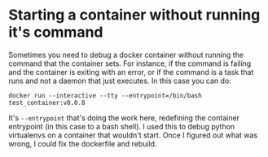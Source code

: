 # Starting a container without running it's command

Sometimes you need to debug a docker container without running the command that the container sets. For instance, if the command is failing and the container is exiting with an error, or if the command is a task that runs and not a daemon that just executes. In this case you can do:

`docker run --interactive --tty --entrypoint=/bin/bash test_container:v0.0.8`

It's `--entrypoint` that's doing the work here, redefining the container entrypoint (in this case to a bash shell). I used this to debug python virtualenvs on a container that wouldn't start. Once I figured out what was wrong, I could fix the dockerfile and rebuild.
